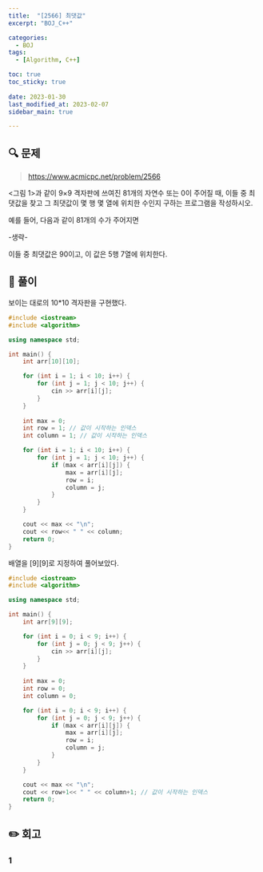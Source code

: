 ```yaml
---
title:  "[2566] 최댓값"
excerpt: "BOJ_C++"

categories:
  - BOJ
tags:
  - [Algorithm, C++]

toc: true
toc_sticky: true
 
date: 2023-01-30
last_modified_at: 2023-02-07
sidebar_main: true

---
```

<!--
문제 🔍
풀이 🎯 ⭕ ❌
주의할 점 🚨
짚고갈 점 ✏️
기타 🔥🌝🪐🔔
-->
## 🔍 문제
> <https://www.acmicpc.net/problem/2566>
<div class="notice" markdown="1">
<그림 1>과 같이 9×9 격자판에 쓰여진 81개의 자연수 또는 0이 주어질 때, 이들 중 최댓값을 찾고 그 최댓값이 몇 행 몇 열에 위치한 수인지 구하는 프로그램을 작성하시오.

예를 들어, 다음과 같이 81개의 수가 주어지면

-생략-

이들 중 최댓값은 90이고, 이 값은 5행 7열에 위치한다.
</div>

## 🎯 풀이
보이는 대로의 10*10 격자판을 구현했다.
```cpp
#include <iostream>
#include <algorithm>

using namespace std;

int main() {
	int arr[10][10];

	for (int i = 1; i < 10; i++) {
		for (int j = 1; j < 10; j++) {
			cin >> arr[i][j];
		}
	}
	
	int max = 0;
	int row = 1; // 값이 시작하는 인덱스
	int column = 1; // 값이 시작하는 인덱스

	for (int i = 1; i < 10; i++) {
		for (int j = 1; j < 10; j++) {
			if (max < arr[i][j]) {
				max = arr[i][j];
				row = i;
				column = j;
			}
		}
	}

	cout << max << "\n";
	cout << row<< " " << column;
	return 0;
}
```
배열을 [9][9]로 지정하여 풀어보았다.
```cpp
#include <iostream>
#include <algorithm>

using namespace std;

int main() {
	int arr[9][9];

	for (int i = 0; i < 9; i++) {
		for (int j = 0; j < 9; j++) {
			cin >> arr[i][j];
		}
	}
	
	int max = 0;
	int row = 0;
	int column = 0;

	for (int i = 0; i < 9; i++) {
		for (int j = 0; j < 9; j++) {
			if (max < arr[i][j]) {
				max = arr[i][j];
				row = i;
				column = j;
			}
		}
	}

	cout << max << "\n";
	cout << row+1<< " " << column+1; // 값이 시작하는 인덱스
	return 0;
}
```
## ✏️ 회고
### 1

